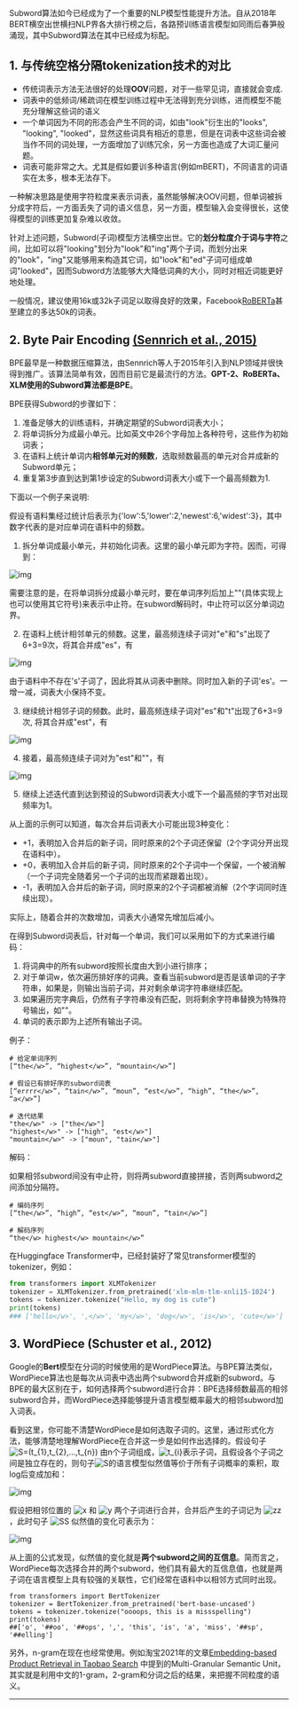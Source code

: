Subword算法如今已经成为了一个重要的NLP模型性能提升方法。自从2018年BERT横空出世横扫NLP界各大排行榜之后，各路预训练语言模型如同雨后春笋般涌现，其中Subword算法在其中已经成为标配。

## 1. 与传统空格分隔tokenization技术的对比

- 传统词表示方法无法很好的处理**OOV**问题，对于一些罕见词，直接就会变成<UNK>.
- 词表中的低频词/稀疏词在模型训练过程中无法得到充分训练，进而模型不能充分理解这些词的语义
- 一个单词因为不同的形态会产生不同的词，如由"look"衍生出的"looks", "looking", "looked"，显然这些词具有相近的意思，但是在词表中这些词会被当作不同的词处理，一方面增加了训练冗余，另一方面也造成了大词汇量问题。
- 词表可能非常之大。尤其是假如要训多种语言(例如mBERT)，不同语言的词语实在太多，根本无法存下。

一种解决思路是使用字符粒度来表示词表，虽然能够解决OOV问题，但单词被拆分成字符后，一方面丢失了词的语义信息，另一方面，模型输入会变得很长，这使得模型的训练更加复杂难以收敛。

针对上述问题，Subword(子词)模型方法横空出世。它的**划分粒度介于词与字符**之间，比如可以将"looking"划分为"look"和"ing"两个子词，而划分出来的"look"，"ing"又能够用来构造其它词，如"look"和"ed"子词可组成单词"looked"，因而Subword方法能够大大降低词典的大小，同时对相近词能更好地处理。

一般情况，建议使用16k或32k子词足以取得良好的效果，Facebook[RoBERTa](https://link.zhihu.com/?target=https%3A//github.com/pytorch/fairseq/tree/master/examples/roberta)甚至建立的多达50k的词表。

## 2. Byte Pair Encoding [(Sennrich et al., 2015)](https://arxiv.org/pdf/1508.07909.pdf)

BPE最早是一种数据压缩算法，由Sennrich等人于2015年引入到NLP领域并很快得到推广。该算法简单有效，因而目前它是最流行的方法。**GPT-2、RoBERTa、XLM使用的Subword算法都是BPE**。

BPE获得Subword的步骤如下：

1. 准备足够大的训练语料，并确定期望的Subword词表大小；
2. 将单词拆分为成最小单元。比如英文中26个字母加上各种符号，这些作为初始词表；
3. 在语料上统计单词内**相邻单元对的频数**，选取频数最高的单元对合并成新的Subword单元；
4. 重复第3步直到达到第1步设定的Subword词表大小或下一个最高频数为1.

下面以一个例子来说明:

假设有语料集经过统计后表示为{'low':5,'lower':2,'newest':6,'widest':3}，其中数字代表的是对应单词在语料中的频数。

1) 拆分单词成最小单元，并初始化词表。这里的最小单元即为字符。因而，可得到：

![img](https://pic3.zhimg.com/v2-745c6aa3319d34eab9416f1601d93016_b.png)

需要注意的是，在将单词拆分成最小单元时，要在单词序列后加上"</w>"(具体实现上也可以使用其它符号)来表示中止符。在subword解码时，中止符可以区分单词边界。

2) 在语料上统计相邻单元的频数。这里，最高频连续子词对"e"和"s"出现了6+3=9次，将其合并成"es"，有

![img](https://pic1.zhimg.com/v2-a3eaae8602c2974aaccfa14de556c7e8_b.png)

由于语料中不存在's'子词了，因此将其从词表中删除。同时加入新的子词'es'。一增一减，词表大小保持不变。

3) 继续统计相邻子词的频数。此时，最高频连续子词对"es"和"t"出现了6+3=9次, 将其合并成"est"，有

![img](https://pic3.zhimg.com/v2-188cd0603eb60dc2af25ca87902ecbba_b.png)

4) 接着，最高频连续子词对为"est"和"</w>"，有

![img](https://pic1.zhimg.com/v2-bd2290517e592722fdf80605709b3174_b.png)

5) 继续上述迭代直到达到预设的Subword词表大小或下一个最高频的字节对出现频率为1。

从上面的示例可以知道，每次合并后词表大小可能出现3种变化：

- +1，表明加入合并后的新子词，同时原来的2个子词还保留（2个字词分开出现在语料中）。
- +0，表明加入合并后的新子词，同时原来的2个子词中一个保留，一个被消解（一个子词完全随着另一个子词的出现而紧跟着出现）。
- -1，表明加入合并后的新子词，同时原来的2个子词都被消解（2个字词同时连续出现）。

实际上，随着合并的次数增加，词表大小通常先增加后减小。

在得到Subword词表后，针对每一个单词，我们可以采用如下的方式来进行编码：

1. 将词典中的所有subword按照长度由大到小进行排序；
2. 对于单词w，依次遍历排好序的词典。查看当前subword是否是该单词的子字符串，如果是，则输出当前子词，并对剩余单词字符串继续匹配。
3. 如果遍历完字典后，仍然有子字符串没有匹配，则将剩余字符串替换为特殊符号输出，如"<unk>"。
4. 单词的表示即为上述所有输出子词。

例子：

```
# 给定单词序列
[“the</w>”, “highest</w>”, “mountain</w>”]

# 假设已有排好序的subword词表
[“errrr</w>”, “tain</w>”, “moun”, “est</w>”, “high”, “the</w>”, “a</w>”]

# 迭代结果
"the</w>" -> ["the</w>"]
"highest</w>" -> ["high", "est</w>"]
"mountain</w>" -> ["moun", "tain</w>"]
```

解码：

如果相邻subword间没有中止符，则将两subword直接拼接，否则两subword之间添加分隔符。

```
# 编码序列
[“the</w>”, “high”, “est</w>”, “moun”, “tain</w>”]

# 解码序列
“the</w> highest</w> mountain</w>”
```

在Huggingface Transformer中，已经封装好了常见transformer模型的tokenizer，例如：

```python
from transformers import XLMTokenizer
tokenizer = XLMTokenizer.from_pretrained('xlm-mlm-tlm-xnli15-1024')
tokens = tokenizer.tokenize("Hello, my dog is cute")
print(tokens)
### ['hello</w>', ',</w>', 'my</w>', 'dog</w>', 'is</w>', 'cute</w>']
```

## 3. WordPiece (Schuster et al., 2012)

Google的**Bert**模型在分词的时候使用的是WordPiece算法。与BPE算法类似，WordPiece算法也是每次从词表中选出两个subword合并成新的subword。与BPE的最大区别在于，如何选择两个subword进行合并：BPE选择频数最高的相邻subword合并，而WordPiece选择能够提升语言模型概率最大的相邻subword加入词表。

看到这里，你可能不清楚WordPiece是如何选取子词的。这里，通过形式化方法，能够清楚地理解WordPiece在合并这一步是如何作出选择的。假设句子![ S=(t_{1},t_{2},...,t_{n})](https://www.zhihu.com/equation?tex=%20S%3D(t_%7B1%7D%2Ct_%7B2%7D%2C...%2Ct_%7Bn%7D)) 由n个子词组成，![t_{i}](https://www.zhihu.com/equation?tex=t_%7Bi%7D)表示子词，且假设各个子词之间是独立存在的，则句子![S](https://www.zhihu.com/equation?tex=S)的语言模型似然值等价于所有子词概率的乘积，取log后变成加和：

![img](https://pic4.zhimg.com/v2-e16b106bca9e7343e4a012b5932b22cb_b.png)

假设把相邻位置的 ![x](https://www.zhihu.com/equation?tex=x) 和 ![y](https://www.zhihu.com/equation?tex=y) 两个子词进行合并，合并后产生的子词记为 ![z](https://www.zhihu.com/equation?tex=z)z ，此时句子 ![S](https://www.zhihu.com/equation?tex=S)S 似然值的变化可表示为：

![img](https://pic1.zhimg.com/v2-571fc74c5accf27b5faa9d40158cc3a4_b.png)

从上面的公式发现，似然值的变化就是**两个subword之间的互信息**。简而言之，WordPiece每次选择合并的两个subword，他们具有最大的互信息值，也就是两子词在语言模型上具有较强的关联性，它们经常在语料中以相邻方式同时出现。

```
from transformers import BertTokenizer
tokenizer = BertTokenizer.from_pretrained('bert-base-uncased')
tokens = tokenizer.tokenize("oooops, this is a missspelling")
print(tokens)
##['o', '##oo', '##ops', ',', 'this', 'is', 'a', 'miss', '##sp', '##elling']
```

另外，n-gram在现在也经常使用。例如淘宝2021年的文章[Embedding-based Product Retrieval in Taobao Search](https://arxiv.org/pdf/2106.09297.pdf) 中提到的Multi-Granular Semantic Unit，其实就是利用中文的1-gram，2-gram和分词之后的结果，来把握不同粒度的语义。

------




  